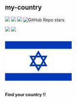 
## my-country

<img src="https://img.shields.io/badge/project%20name-my--country-orange">
<img src="https://img.shields.io/github/followers/devs-clan?style=social"> <img src="https://img.shields.io/github/forks/devs-clan/devs-clan-site?style=social"> <img alt="GitHub Repo stars" src="https://img.shields.io/github/stars/devs-clan/devs-clan-site?style=social">

<img src="https://img.shields.io/badge/project in process-darkgreen">  <img src="https://img.shields.io/badge/available to use-green">

<img src="images\my-country-flag.svg" width="220px" alt="&#x1F1EE;&#x1F1F1;">

#### Find your country !!